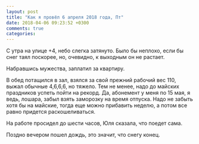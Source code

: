 ```yaml
---
layout: post
title: "Как я провёл 6 апреля 2018 года, Пт"
date: 2018-04-06 09:23:52 +0300
comments: true
categories: 
---
```

С утра на улице +4, небо слегка затянуто. Было бы неплохо, если бы снег таял поскорее, но, очевидно, к выходным он не растает.

Набравшись мужества, заплатил за квартиру.

В обед потащился в зал, взялся за свой прежний рабочий вес 110, выжал обычные 4,6,6,6, но тяжело. Тем не менее, надо до майских праздников успеть пойти на рекорд. Да, абонемент у меня по 15 мая, я ведь, лошара, забыл взять заморозку на время отпуска. Надо не забыть хотя бы на майские, тогда еще можно прибавить неделю, а потом все равно придется раскошеливаться.

На работе просидел до шести часов, Юля сказала, что поедет сама.

Поздно вечером пошел дождь, это значит, что снегу конец.